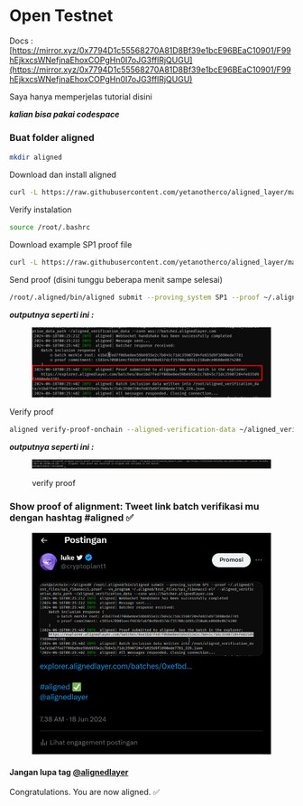 # Open Testnet

Docs : [https://mirror.xyz/0x7794D1c55568270A81D8Bf39e1bcE96BEaC10901/F99hEjkxcsWNefjnaEhoxCOPgHn0I7oJG3fflRjQUGU](https://mirror.xyz/0x7794D1c55568270A81D8Bf39e1bcE96BEaC10901/F99hEjkxcsWNefjnaEhoxCOPgHn0I7oJG3fflRjQUGU)

Saya hanya memperjelas tutorial disini&#x20;

_**kalian bisa pakai codespace**_

### Buat folder aligned

```bash
mkdir aligned
```

Download dan install aligned

```bash
curl -L https://raw.githubusercontent.com/yetanotherco/aligned_layer/main/batcher/aligned/install_aligned.sh | bash
```

Verify instalation

```bash
source /root/.bashrc
```

Download example SP1 proof file

```bash
curl -L https://raw.githubusercontent.com/yetanotherco/aligned_layer/main/batcher/aligned/get_proof_test_files.sh | bash
```

Send proof (disini tunggu beberapa menit sampe selesai)

```bash
/root/.aligned/bin/aligned submit --proving_system SP1 --proof ~/.aligned/test_files/sp1_fibonacci.proof --vm_program ~/.aligned/test_files/sp1_fibonacci-elf --aligned_verification_data_path ~/aligned_verification_data --conn wss://batcher.alignedlayer.com
```

_**outputnya seperti ini :**_&#x20;

<figure><img src="../../.gitbook/assets/image (15).png" alt=""><figcaption></figcaption></figure>

Verify proof

```bash
aligned verify-proof-onchain --aligned-verification-data ~/aligned_verification_data/*.json --rpc https://ethereum-holesky-rpc.publicnode.com --chain holesky
```

_**outputnya seperti ini :**_

<figure><img src="../../.gitbook/assets/image (14).png" alt=""><figcaption><p>verify proof</p></figcaption></figure>

### **Show proof of alignment:** Tweet link batch verifikasi mu dengan hashtag #aligned ✅ <a href="#heading-show-proof-of-alignment-tweet-the-link-to-your-batch-verification-with-aligned" id="heading-show-proof-of-alignment-tweet-the-link-to-your-batch-verification-with-aligned"></a>

<figure><img src="../../.gitbook/assets/image (16).png" alt=""><figcaption></figcaption></figure>

#### Jangan lupa tag [@alignedlayer](https://x.com/alignedlayer) <a href="#heading-dont-forget-to-tag-alignedlayer" id="heading-dont-forget-to-tag-alignedlayer"></a>

Congratulations. You are now aligned. ✅
